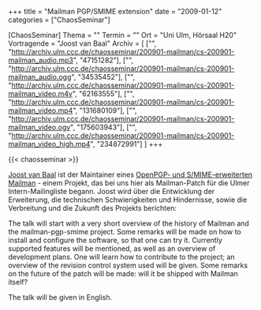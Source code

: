 +++
title = "Mailman PGP/SMIME extension"
date = "2009-01-12"
categories = ["ChaosSeminar"]

[ChaosSeminar]
Thema = ""
Termin = ""
Ort = "Uni Ulm, Hörsaal H20"
Vortragende = "Joost van Baal"
Archiv = [
	["", "http://archiv.ulm.ccc.de/chaosseminar/200901-mailman/cs-200901-mailman_audio.mp3", "47151282"],
	["", "http://archiv.ulm.ccc.de/chaosseminar/200901-mailman/cs-200901-mailman_audio.ogg", "34535452"],
	["", "http://archiv.ulm.ccc.de/chaosseminar/200901-mailman/cs-200901-mailman_video.m4v", "62163555"],
	["", "http://archiv.ulm.ccc.de/chaosseminar/200901-mailman/cs-200901-mailman_video.mp4", "131680109"],
	["", "http://archiv.ulm.ccc.de/chaosseminar/200901-mailman/cs-200901-mailman_video.ogv", "175603943"],
	["", "http://archiv.ulm.ccc.de/chaosseminar/200901-mailman/cs-200901-mailman_video_high.mp4", "234872991"]
	]
+++

{{< chaosseminar >}}

[Joost van Baal](http://mdcc.cx/#tocabout) ist der Maintainer eines [OpenPGP- und S/MIME-erweiterten Mailman](http://non-gnu.uvt.nl/mailman-pgp-smime/) - einem Projekt, das bei uns hier als Mailman-Patch für die Ulmer Intern-Mailingliste begann.
Joost wird über die Entwicklung der Erweiterung, die technischen Schwierigkeiten und Hindernisse, sowie die Verbreitung und die Zukunft des Projekts berichten:

The talk will start with a very short overview of the history of Mailman and
the mailman-pgp-smime project.  Some remarks will be made on how to install and
configure the software, so that one can try it.  Currently supported features
will be mentioned, as well as an overview of development plans.  One will learn
how to contribute to the project; an overview of the revision control system
used will be given.  Some remarks on the future of the patch will be made: will
it be shipped with Mailman itself?

The talk will be given in English.

